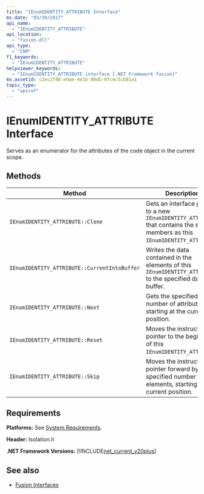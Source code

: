 ```yaml
---
title: "IEnumIDENTITY_ATTRIBUTE Interface"
ms.date: "03/30/2017"
api_name: 
  - "IEnumIDENTITY_ATTRIBUTE"
api_location: 
  - "fusion.dll"
api_type: 
  - "COM"
f1_keywords: 
  - "IEnumIDENTITY_ATTRIBUTE"
helpviewer_keywords: 
  - "IEnumIDENTITY_ATTRIBUTE interface [.NET Framework fusion]"
ms.assetid: c2ec2748-e9ae-4e1b-80db-6fcec5cb81a1
topic_type: 
  - "apiref"
---
```

# IEnumIDENTITY_ATTRIBUTE Interface

Serves as an enumerator for the attributes of the code object in the current scope.  
  
## Methods  
  
|Method|Description|  
|------------|-----------------|  
|`IEnumIDENTITY_ATTRIBUTE::Clone`|Gets an interface pointer to a new `IEnumIDENTITY_ATTRIBUTE` that contains the same members as this `IEnumIDENTITY_ATTRIBUTE`.|  
|`IEnumIDENTITY_ATTRIBUTE::CurrentIntoBuffer`|Writes the data contained in the elements of this `IEnumIDENTITY_ATTRIBUTE` to the specified data buffer.|  
|`IEnumIDENTITY_ATTRIBUTE::Next`|Gets the specified number of attributes, starting at the current position.|  
|`IEnumIDENTITY_ATTRIBUTE::Reset`|Moves the instruction pointer to the beginning of this `IEnumIDENTITY_ATTRIBUTE`.|  
|`IEnumIDENTITY_ATTRIBUTE::Skip`|Moves the instruction pointer forward by the specified number of elements, starting at the current position.|  
  
## Requirements  

 **Platforms:** See [System Requirements](../../get-started/system-requirements.md).  
  
 **Header:** Isolation.h  
  
 **.NET Framework Versions:** [!INCLUDE[net_current_v20plus](../../../../includes/net-current-v20plus-md.md)]  
  
## See also

- [Fusion Interfaces](fusion-interfaces.md)
